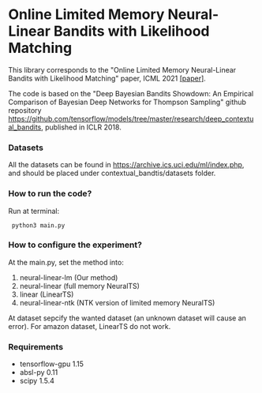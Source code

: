 # Online Limited Memory Neural-Linear Bandits with Likelihood Matching #

This library corresponds to the "Online Limited Memory Neural-Linear Bandits with Likelihood Matching" paper, ICML 2021
[[paper]](https://arxiv.org/abs/2102.03799).

The code is based on the "Deep Bayesian Bandits Showdown: An Empirical Comparison of Bayesian Deep Networks for Thompson Sampling" github repository https://github.com/tensorflow/models/tree/master/research/deep_contextual_bandits, published in ICLR 2018.

### Datasets ###

All the datasets can be found in https://archive.ics.uci.edu/ml/index.php, and should be placed under  contextual_bandtis/datasets folder. 

### How to run the code? ###
Run at terminal:
```
 python3 main.py 
```
### How to configure the experiment? ###
At the main.py, set the method into:
1. neural-linear-lm (Our method)
2. neural-linear (full memory NeuralTS)
3. linear (LinearTS)
4. neural-linear-ntk (NTK version of limited memory NeuralTS)

At dataset sepcify the wanted dataset (an unknown dataset will cause an error).
For amazon dataset, LinearTS do not work. 

### Requirements ###

* tensorflow-gpu 1.15
* absl-py 0.11
* scipy 1.5.4

